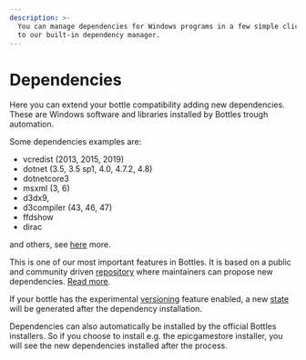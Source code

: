 ```yaml
---
description: >-
  You can manage dependencies for Windows programs in a few simple clicks thanks
  to our built-in dependency manager.
---
```


# Dependencies

Here you can extend your bottle compatibility adding new dependencies. These are Windows software and libraries installed by Bottles trough automation.

Some dependencies examples are:

* vcredist \(2013, 2015, 2019\)
* dotnet \(3.5, 3.5 sp1, 4.0, 4.7.2, 4.8\)
* dotnetcore3
* msxml \(3, 6\)
* d3dx9,
* d3compiler \(43, 46, 47\)
* ffdshow
* dirac

and others, see [here](https://usebottles.com/database/dependencies/) more.

This is one of our most important features in Bottles. It is based on a public and community driven [repository](https://github.com/bottlesdevs/dependencies) where maintainers can propose new dependencies. [Read more](../contribute/missing-dependencies.md).

If your bottle has the experimental [versioning](versioning.md) feature enabled, a new [state](versioning.md#how-versioning-works) will be generated after the dependency installation.

Dependencies can also automatically be installed by the official Bottles installers. So if you choose to install e.g. the epicgamestore installer, you will see the new dependencies installed after the process.



